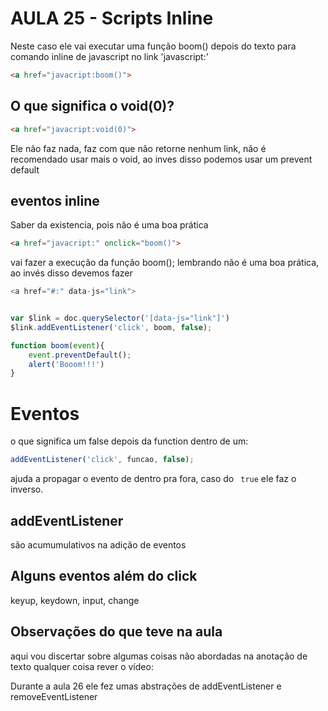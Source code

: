 # AULA 25 - Scripts Inline 

Neste caso ele vai executar uma função boom() depois do texto para comando inline de javascript no link 'javascript:'

```html
<a href="javacript:boom()">
```
## O que significa o void(0)?

```html
<a href="javacript:void(0)">
```
Ele não faz nada, faz com que não retorne nenhum link, não é recomendado usar mais o void, ao inves disso podemos usar um prevent default

## eventos inline

Saber da existencia, pois não é uma boa prática

```html
<a href="javacript:" onclick="boom()">
```
vai fazer a execução da função  boom(); lembrando não é uma boa prática, ao invés disso devemos fazer

```javaScript
<a href="#:" data-js="link">


var $link = doc.querySelector('[data-js="link"]')
$link.addEventListener('click', boom, false);

function boom(event){
    event.preventDefault();
    alert('Booom!!!')
}
```
# Eventos

o que significa um false depois da function dentro de um: 

```js
addEventListener('click', funcao, false);
```
ajuda a propagar o evento de dentro pra fora, caso do  ```  true ```  ele faz o inverso.

## addEventListener

são acumumulativos na adição de eventos

## Alguns eventos além do click

keyup, keydown, input, change

## Observações do que teve na aula

aqui vou discertar sobre algumas coisas não abordadas na anotação de texto qualquer coisa rever o vídeo:

Durante a aula 26 ele fez umas abstrações de addEventListener e removeEventListener


